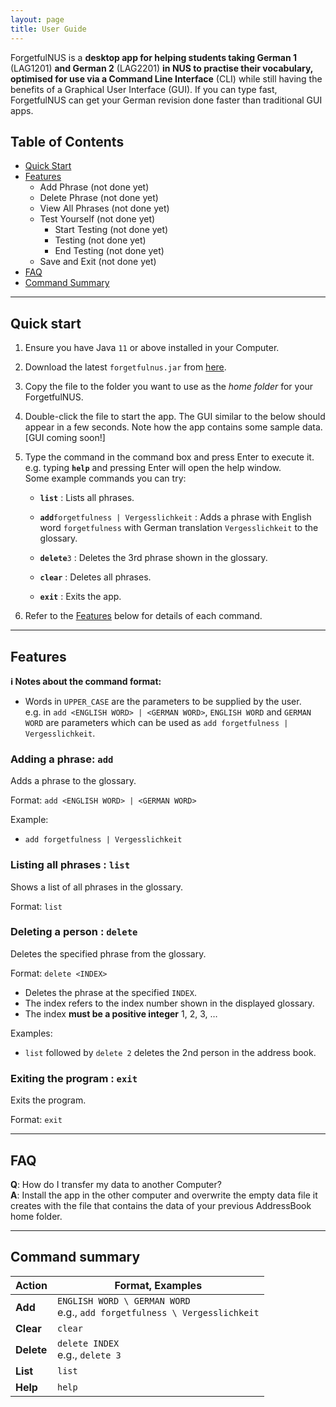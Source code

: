 ```yaml
---
layout: page
title: User Guide
---
```


ForgetfulNUS is a **desktop app for helping students taking German 1** (LAG1201) **and German 2** (LAG2201) **in NUS to practise their vocabulary, optimised for use via a Command Line Interface** (CLI) while still having the benefits of a Graphical User Interface (GUI). If you can type fast, ForgetfulNUS can get your German revision done faster than traditional GUI apps.

## Table of Contents

- [Quick Start](#qs)
- [Features](#features)
    - Add Phrase (not done yet)
    - Delete Phrase (not done yet)
    - View All Phrases (not done yet)
    - Test Yourself (not done yet)
        - Start Testing (not done yet)
        - Testing (not done yet)
        - End Testing (not done yet)
    - Save and Exit (not done yet)
- [FAQ](#faq)
- [Command Summary](#cmdsum)

--------------------------------------------------------------------------------------------------------------------

## <a name="qs"></a>Quick start

1. Ensure you have Java `11` or above installed in your Computer.

1. Download the latest `forgetfulnus.jar` from [here](https://github.com/AY2021S1-CS2103T-W16-2/tp/releases).

1. Copy the file to the folder you want to use as the _home folder_ for your ForgetfulNUS.

1. Double-click the file to start the app. The GUI similar to the below should appear in a few seconds. Note how the app contains some sample data.<br>
   [GUI coming soon!]

1. Type the command in the command box and press Enter to execute it. e.g. typing **`help`** and pressing Enter will open the help window.<br>
   Some example commands you can try:

   * **`list`** : Lists all phrases.

   * **`add`**`forgetfulness | Vergesslichkeit` : Adds a phrase with English word `forgetfulness` with German translation `Vergesslichkeit` to the glossary.

   * **`delete`**`3` : Deletes the 3rd phrase shown in the glossary.

   * **`clear`** : Deletes all phrases.

   * **`exit`** : Exits the app.

1. Refer to the [Features](#features) below for details of each command.

--------------------------------------------------------------------------------------------------------------------

## <a name="features"></a>Features

<div markdown="block" class="alert alert-info">

**:information_source: Notes about the command format:**<br>

* Words in `UPPER_CASE` are the parameters to be supplied by the user.<br>
  e.g. in `add <ENGLISH WORD> | <GERMAN WORD>`, `ENGLISH WORD` and `GERMAN WORD` are parameters which can be used as `add forgetfulness | Vergesslichkeit`.

</div>

### Adding a phrase: `add`

Adds a phrase to the glossary.

Format: `add <ENGLISH WORD> | <GERMAN WORD>`

Example:
* `add forgetfulness | Vergesslichkeit`

### Listing all phrases : `list`

Shows a list of all phrases in the glossary.

Format: `list`

### Deleting a person : `delete`

Deletes the specified phrase from the glossary.

Format: `delete <INDEX>`

* Deletes the phrase at the specified `INDEX`.
* The index refers to the index number shown in the displayed glossary.
* The index **must be a positive integer** 1, 2, 3, …​

Examples:
* `list` followed by `delete 2` deletes the 2nd person in the address book.

### Exiting the program : `exit`

Exits the program.

Format: `exit`

--------------------------------------------------------------------------------------------------------------------

## <a name="faq"></a>FAQ

**Q**: How do I transfer my data to another Computer?<br>
**A**: Install the app in the other computer and overwrite the empty data file it creates with the file that contains the data of your previous AddressBook home folder.

--------------------------------------------------------------------------------------------------------------------

## <a name="cmdsum"></a>Command summary

Action | Format, Examples
--------|------------------
**Add** | `ENGLISH WORD \ GERMAN WORD` <br> e.g., `add forgetfulness \ Vergesslichkeit`
**Clear** | `clear`
**Delete** | `delete INDEX`<br> e.g., `delete 3`
**List** | `list`
**Help** | `help`
